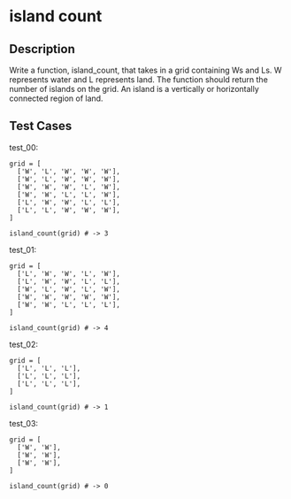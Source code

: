 # island count

## Description

Write a function, island_count, that takes in a grid containing Ws and Ls. W represents water and L represents land. The function should return the number of islands on the grid. An island is a vertically or horizontally connected region of land.

## Test Cases

test_00:

```text
grid = [
  ['W', 'L', 'W', 'W', 'W'],
  ['W', 'L', 'W', 'W', 'W'],
  ['W', 'W', 'W', 'L', 'W'],
  ['W', 'W', 'L', 'L', 'W'],
  ['L', 'W', 'W', 'L', 'L'],
  ['L', 'L', 'W', 'W', 'W'],
]

island_count(grid) # -> 3
```

test_01:

```text
grid = [
  ['L', 'W', 'W', 'L', 'W'],
  ['L', 'W', 'W', 'L', 'L'],
  ['W', 'L', 'W', 'L', 'W'],
  ['W', 'W', 'W', 'W', 'W'],
  ['W', 'W', 'L', 'L', 'L'],
]

island_count(grid) # -> 4
```

test_02:

```text
grid = [
  ['L', 'L', 'L'],
  ['L', 'L', 'L'],
  ['L', 'L', 'L'],
]

island_count(grid) # -> 1
```

test_03:

```text
grid = [
  ['W', 'W'],
  ['W', 'W'],
  ['W', 'W'],
]

island_count(grid) # -> 0
```
